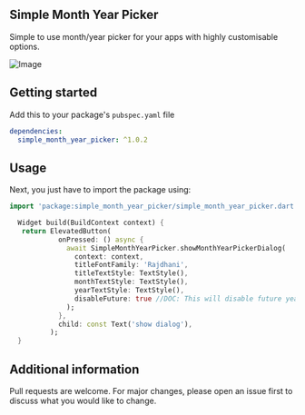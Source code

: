 ## Simple Month Year Picker

Simple to use month/year picker for your apps with highly customisable options.

![Image](https://github.com/sivaprasadnk/SimpleMonthYearPicker/blob/main/screenshots/screenshot1.png)

## Getting started

Add this to your package's `pubspec.yaml` file

```yaml
dependencies:
  simple_month_year_picker: ^1.0.2
```

## Usage

Next, you just have to import the package using:

```dart
import 'package:simple_month_year_picker/simple_month_year_picker.dart';
```

```dart
  Widget build(BuildContext context) {
   return ElevatedButton(
            onPressed: () async {
              await SimpleMonthYearPicker.showMonthYearPickerDialog(
                context: context,
                titleFontFamily: 'Rajdhani',
                titleTextStyle: TextStyle(),
                monthTextStyle: TextStyle(),
                yearTextStyle: TextStyle(),
                disableFuture: true //DOC: This will disable future years. it is false by default.
              );
            },
            child: const Text('show dialog'),
          );
  }
```

## Additional information

Pull requests are welcome. For major changes, please open an issue first to discuss what you would like to change.
